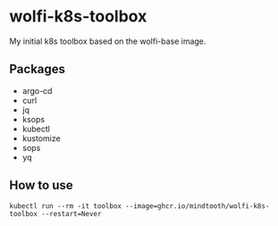 # wolfi-k8s-toolbox

My initial k8s toolbox based on the wolfi-base image.

## Packages

- argo-cd
- curl
- jq
- ksops
- kubectl
- kustomize
- sops
- yq

##  How to use

```shell
kubectl run --rm -it toolbox --image=ghcr.io/mindtooth/wolfi-k8s-toolbox --restart=Never
```

